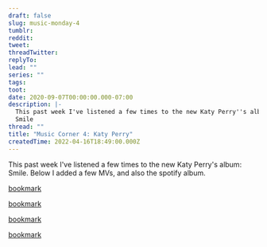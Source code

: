 ```yaml
---
draft: false
slug: music-monday-4
tumblr: 
reddit: 
tweet: 
threadTwitter: 
replyTo: 
lead: ""
series: ""
tags: 
toot: 
date: 2020-09-07T00:00:00.000-07:00
description: |-
  This past week I've listened a few times to the new Katy Perry''s album:
  Smile
thread: ""
title: "Music Corner 4: Katy Perry"
createdTime: 2022-04-16T18:49:00.000Z
---
```


This past week I've listened a few times to the new Katy Perry's album: Smile. Below I added a few MVs, and also the spotify album.

[bookmark](https://www.youtube.com/watch?v=vZA5heWazIQ)

[bookmark](https://www.youtube.com/watch?v=SjmXERieW9s)

[bookmark](https://www.youtube.com/watch?v=8qFBUUN9N34)

[bookmark](https://www.youtube.com/watch?v=LNHM5CcvMm0)